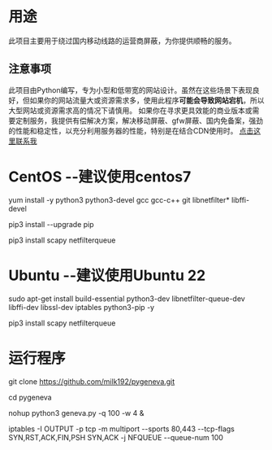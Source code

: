 # 用途

此项目主要用于绕过国内移动线路的运营商屏蔽，为你提供顺畅的服务。

## 注意事项
此项目由Python编写，专为小型和低带宽的网站设计。虽然在这些场景下表现良好，但如果你的网站流量大或资源需求多，使用此程序**可能会导致网站宕机**，所以大型网站或资源需求高的情况下请慎用。
如果你在寻求更具效能的商业版本或需要定制服务，我提供有偿解决方案，解决移动屏蔽、gfw屏蔽、国内免备案，强劲的性能和稳定性，以充分利用服务器的性能，特别是在结合CDN使用时。
[点击这里联系我](https://t.me/milk553)
   
# CentOS --建议使用centos7
yum install -y python3 python3-devel gcc gcc-c++ git libnetfilter* libffi-devel

pip3 install --upgrade pip

pip3 install scapy netfilterqueue

# Ubuntu --建议使用Ubuntu 22

sudo apt-get install build-essential python3-dev libnetfilter-queue-dev libffi-dev libssl-dev iptables python3-pip -y

pip3 install scapy netfilterqueue

# 运行程序
git clone https://github.com/milk192/pygeneva.git

cd pygeneva

nohup python3 geneva.py -q 100 -w 4 &

iptables -I OUTPUT -p tcp -m multiport --sports 80,443 --tcp-flags SYN,RST,ACK,FIN,PSH SYN,ACK -j NFQUEUE --queue-num 100
